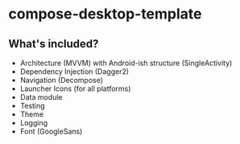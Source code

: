 # compose-desktop-template

## What's included?

- Architecture (MVVM) with Android-ish structure (SingleActivity)
- Dependency Injection (Dagger2)
- Navigation (Decompose)
- Launcher Icons (for all platforms)
- Data module
- Testing
- Theme
- Logging
- Font (GoogleSans)